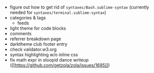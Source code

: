 - figure out how to get rid of `syntaxes/Bash.sublime-syntax` (currently needed for `syntaxes/terminal.sublime-syntax`)
- categories & tags
  - feeds
- light theme for code blocks
- comments
- referrer breakdown page
- darktheme club footer entry
- check validator.w3.org
- syntax highlighting w/o inline css
- fix math expr in stoopid dance writeup ([[https://github.com/getzola/zola/issues/1695]])
